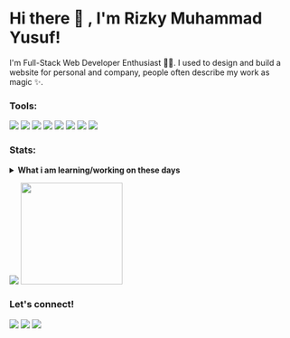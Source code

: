 # Hi there 👋 , I'm Rizky Muhammad Yusuf!
I'm Full-Stack Web Developer Enthusiast 👨‍💻. I used to design and build a website for personal and company, people often describe my work as magic ✨.

### Tools:
<p>
    <img src="https://img.shields.io/badge/Visual_Studio_Code-0078D4?style=for-the-badge&logo=visual%20studio%20code&logoColor=white" />
    <img src="https://img.shields.io/badge/JavaScript-F7DF1E?style=for-the-badge&logo=javascript&logoColor=black" />
    <img src="https://img.shields.io/badge/MongoDB-4EA94B?style=for-the-badge&logo=mongodb&logoColor=white"/>
    <img src="https://img.shields.io/badge/Express.js-404D59?style=for-the-badge"/>
    <img src="https://img.shields.io/badge/React-20232A?style=for-the-badge&logo=react&logoColor=61DAFB" />
    <img src="https://img.shields.io/badge/Node.js-43853D?style=for-the-badge&logo=node.js&logoColor=white" />
    <img src="https://img.shields.io/badge/Tailwind_CSS-38B2AC?style=for-the-badge&logo=tailwind-css&logoColor=white"/>
    <img src="https://img.shields.io/badge/TensorFlow-FF6F00?style=for-the-badge&logo=tensorflow.js&logoColor=white"/>
</p>

### Stats:
<details>
 <summary><strong>What i am learning/working on these days</strong></summary>
    - 🔭 I’m currently working on RPA </br>
    - 🌱 I’m currently learning MongoDB, ExpressJS, ReactJS, NodeJS, TensorFlow.JS </br>
    - 👯 I’m looking to collaborate on Web Apps Project. </br>
    - 🤔 I’m looking for help with master of programming. hehe </br>
    - 💬 Ask me about anything.</br>
    - 📫 How to reach me: <a href="mailto:rizkymyusuf123@gmail.com">Email me!</a>  </br>
    - 😄 Pronouns: He/Him </br>
    - ⚡ Fun fact: ... </br>
</details>
<p>
    <img src="https://github-readme-stats.vercel.app/api?username=Froxayn123&hide=contribs,prs&show_icons=true&hide_border=true&title_color=000" />
    <img src="https://github-readme-stats.vercel.app/api/top-langs/?username=Froxayn123&layout=compact" height=180 />
</p>

### Let's connect!
<p>
    <a href="https://rizky-personal-web.vercel.app" target="blank"><img src="https://img.shields.io/badge/Website-https://rizky-personal-web.vercel.app-green?" /></a>
    <a href="https://www.linkedin.com/in/rizky-muhammad-yusuf-436b591b2/" target="blank"><img src="https://img.shields.io/badge/Rizky_Muhammad_Yusuf-30302f?style=flat&logo=linkedin" /></a>
    <a href="https://www.instagram.com/708iki_/" target="blank"><img src="https://img.shields.io/badge/708iki_-30302f?style=flat&logo=instagram" /></a>
</p>

<!--
**bagusfe/bagusfe** is a ✨ _special_ ✨ repository because its `README.md` (this file) appears on your GitHub profile.

Here are some ideas to get you started:

- 🔭 I’m currently working on ...
- 🌱 I’m currently learning ...
- 👯 I’m looking to collaborate on ...
- 🤔 I’m looking for help with ...
- 💬 Ask me about ...
- 📫 How to reach me: ...
- 😄 Pronouns: ...
- ⚡ Fun fact: ...
-->
